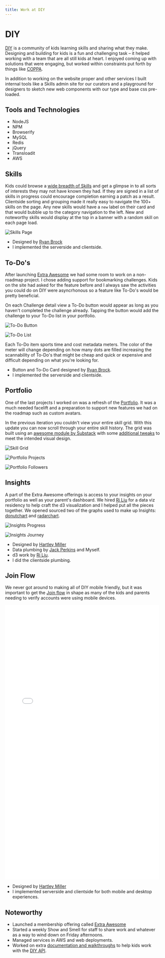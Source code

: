 ```yaml
---
title: Work at DIY
---
```


# DIY

[DIY][diy] is a community of kids learning skills and sharing what
they make. Designing and building for kids is a fun and challenging task – it helped
working with a team that are all still kids at heart. I enjoyed coming up with
solutions that were engaging, but worked within constraints put forth by
things like [COPPA][coppa].

In addition to working on the website proper and other services I built internal
tools like a Skills admin site for our curators and a playground for designers to
sketch new web components with our type and base css pre-loaded.

## Tools and Technologies

- NodeJS
- NPM
- Browserify
- MySQL
- Redis
- jQuery
- Transloadit
- AWS

## Skills

Kids could browse a [wide breadth of Skills][skills] and get a glimpse in to all
sorts of interests they may not have known they had. If they are signed in a
list of skills in progress could encourage completion earning a patch as
a result. Clientside sorting and grouping made it really easy to navigate the
100+ skills on the page. Any new skills would have a `new` label on their card and
that would bubble up to the category navigation to the left. New and noteworthy
skills would display at the top in a banner with a random skill on each page
load.

![Skills Page](https://cloud.githubusercontent.com/assets/22249/5868795/9fa188c2-a263-11e4-8659-0e51e7fd4933.png)

- Designed by [Ryan Brock](ryan)
- I implemented the serverside and clientside.

## To-Do's

After launching [Extra Awesome][ea] we had some room to work on a non-roadmap project.
I chose adding support for bookmarking challenges. Kids on the site had asked for the
feature before and I always saw the activities you could do on DIY were asyncrhonous
so a feature like To-Do's would be pretty beneficial.

On each Challenge detail view a To-Do button would appear as long as you haven't
completed the challenge already. Tapping the button would add the challenge
to your To-Do list in your portfolio.

![To-Do Button](/assets/projects/diy/images/todo-button.gif)

![To-Do List](https://cloud.githubusercontent.com/assets/22249/5868810/bd96fdd0-a263-11e4-9642-23e378b60967.png)

Each To-Do item sports time and cost metadata meters. The color of the meter
will change depending on how many dots are filled increasing the scannability
of To-Do's that might be cheap and quick or expensive and difficult depending
on what you're looking for.

- Button and To-Do Card designed by [Ryan Brock][ryan].
- I implemented the serverside and clientside.

## Portfolio

One of the last projects I worked on was a refresh of the [Portfolio][portfolio].
It was a much needed facelift and a preparation to support new features we had
on the roadmap such as custom avatars.

In the previous iteration you couldn't view your entire skill grid. With this
update you can now scroll through your entire skill history. The grid was built
using an [awesome module by Substack][hexgrid] with some [additional tweaks][skill-hexgrid] to meet the
intended visual design.

![Skill Grid](/assets/projects/diy/images/skill-grid.gif)

![Portfolio Projects](https://cloud.githubusercontent.com/assets/22249/5868815/c8397862-a263-11e4-9a1d-568bade27097.png)

![Portfolio Followers](https://cloud.githubusercontent.com/assets/22249/5868811/bdd49582-a263-11e4-9cb6-3d62e6152778.png)

## Insights

A part of the Extra Awesome offerings is access to your insights on your portfolio
as well as your parent's dashboard. We hired [Ri Liu][ri] for a data viz residency to
help craft the d3 visualization and I helped put all the pieces together. We
opened sourced two of the graphs used to make up Insights: [donutchart][donutchart] and
[radarchart][radarchart].

![Insights Progress](https://cloud.githubusercontent.com/assets/22249/5868805/b888ac8a-a263-11e4-880f-6a3b0efc2829.png)

![Insights Journey](https://cloud.githubusercontent.com/assets/22249/5868806/b8a64d08-a263-11e4-8f93-1035b52db608.png)

- Designed by [Hartley Miller][hartley]
- Data plumbing by [Jack Perkins][jack] and Myself.
- d3 work by [Ri Liu][ri].
- I did the clientside plumbing.

## Join Flow

We never got around to making all of DIY mobile friendly, but it was important
to get the [Join flow][join] in shape as many of the kids and parents needing to verify
accounts were using mobile devices.

<iframe src="//player.vimeo.com/video/117758788" width="500" height="888" frameborder="0" webkitallowfullscreen mozallowfullscreen allowfullscreen class="article-media"></iframe>

- Designed by [Hartley Miller][hartley]
- I implemented serverside and clientside for both mobile and desktop experiences.

## Noteworthy

- Launched a membership offering called [Extra Awesome][ea]
- Started a weekly Show and Smell for staff to share work and whatever as a way to wind down on Friday afternoons.
- Managed services in AWS and web deployments.
- Worked on extra [documentation and walkthroughs][diy-client-example] to help kids work with the [DIY API][diy-api].

[coppa]: http://www.coppa.org (Children's Online Privacy Protection Act)
[diy]: https://diy.org (DIY)
[skills]: https://diy.org/skills (DIY – Skills)
[playground]: https://github.com/diy/web-playground (DIY – Playground)
[ryan]: https://twitter.com/brocklesocks (Ryan's Twitter)
[portfolio]: https://diy.org/drk (drk on DIY)
[hexgrid]: https://github.com/substack/hex-grid (skill-grid on Github)
[hartley]: https://twitter.com/hrtlym (Hartley's Twitter)
[ri]: https://twitter.com/riblah (Ri's Twitter)
[jack]: https://twitter.com/mousecastle (Jack's Twitter)
[ea]: https://diy.org/membership (DIY Membership)
[join]: https://diy.org/join (DIY Join)
[diy-api]: http://docs.diy.org (DIY API Docs)
[diy-client-example]: https://github.com/derekr/diy-client-example (Getting started w/ diy-client)
[skill-hexgrid]: https://github.com/diy/skill-hex-grid (diy/skill-hex-grid on Github)
[donutchart]: https://github.com/diy/donutchart (diy/donutchart)
[radarchart]: https://github.com/diy/radarchart (diy/radarchart)
